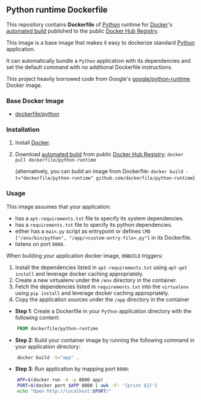 ## Python runtime Dockerfile


This repository contains **Dockerfile** of [Python](https://www.python.org/) runtime for [Docker](https://www.docker.com/)'s [automated build](https://registry.hub.docker.com/u/dockerfile/python-runtime/) published to the public [Docker Hub Registry](https://registry.hub.docker.com/).

This image is a base image that makes it easy to dockerize standard [Python](https://www.python.org/) application.

It can automatically bundle a `Python` application with its dependencies and set the default command with no additional Dockerfile instructions.

This project heavily borrowed code from Google's [google/python-runtime](https://registry.hub.docker.com/u/google/python-runtime/) Docker image.


### Base Docker Image

* [dockerfile/python](http://dockerfile.github.io/#/python)


### Installation

1. Install [Docker](https://www.docker.com/).

2. Download [automated build](https://registry.hub.docker.com/u/dockerfile/python-runtime/) from public [Docker Hub Registry](https://registry.hub.docker.com/): `docker pull dockerfile/python-runtime`

   (alternatively, you can build an image from Dockerfile: `docker build -t="dockerfile/python-runtime" github.com/dockerfile/python-runtime`)


### Usage

This image assumes that your application:

* has a `apt-requirements.txt` file to specify its system dependencies.
* has a `requirements.txt` file to specify its python dependencies.
* either has a `main.py` script as entrypoint or defines `CMD ["/env/bin/python", "/app/<custom-entry-file>.py"]` in its Dockerfile.
* listens on port `8080`.

When building your application docker image, `ONBUILD` triggers:

1. Install the dependencies listed in `apt-requirements.txt` using `apt-get install` and leverage docker caching appropriately.
2. Create a new virtualenv under the `/env` directory in the container.
3. Fetch the dependencies listed in `requirements.txt` into the `virtualenv` using `pip install` and leverage docker caching appropriately.
4. Copy the application sources under the `/app` directory in the container

* **Step 1**: Create a Dockerfile in your `Python` application directory with the following content:

```dockerfile
    FROM dockerfile/python-runtime
```

* **Step 2**: Build your container image by running the following command in your application directory:

```sh
    docker build -t="app" .
```

* **Step 3**: Run application by mapping port `8080`:

```sh
    APP=$(docker run -d -p 8080 app)
    PORT=$(docker port $APP 8080 | awk -F: '{print $2}')
    echo "Open http://localhost:$PORT/"
```
